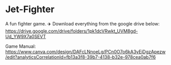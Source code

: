 # Jet-Fighter
A fun fighter game. ✈️
Download everything from the google drive below:
https://drive.google.com/drive/folders/1pk1dcVRwkt_UVM8gd-Ud_YW9X7a0SEVT

Game Manual:
https://www.canva.com/design/DAFcLNnoeLg/PCn0O7o6kA3yEjDgzApezw/edit?analyticsCorrelationId=fb13a3f8-39b7-4138-b32e-978cea0ab7f6
